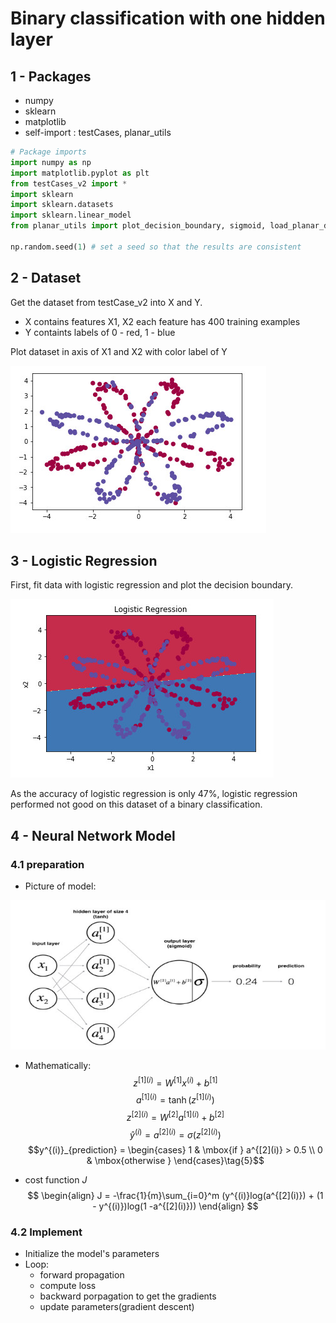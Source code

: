 # Binary classification with one hidden layer

## 1 - Packages

* numpy
* sklearn
* matplotlib
* self-import : testCases, planar_utils

```python
# Package imports
import numpy as np
import matplotlib.pyplot as plt
from testCases_v2 import *
import sklearn
import sklearn.datasets
import sklearn.linear_model
from planar_utils import plot_decision_boundary, sigmoid, load_planar_dataset, load_extra_datasets

np.random.seed(1) # set a seed so that the results are consistent
```

## 2 - Dataset

Get the dataset from testCase_v2 into X and Y.

* X contains features X1, X2 each feature has 400 training examples
* Y containts labels of 0 - red, 1 - blue

Plot dataset in axis of X1 and X2 with color label of Y

![](https://github.com/santochaoya/Deep-Learning-with-Nerual-Network/blob/master/binary%20classification%20with%20tanh/1.jpg)

## 3 - Logistic Regression

First, fit data with logistic regression and plot the decision boundary.

![](https://github.com/santochaoya/Deep-Learning-with-Nerual-Network/blob/master/binary%20classification%20with%20tanh/2.jpg)

As the accuracy of logistic regression is only 47%, logistic regression performed not good on this dataset of a binary classification.



## 4 - Neural Network Model

### 4.1 preparation

* Picture of model:

![](https://github.com/santochaoya/Deep-Learning-with-Nerual-Network/blob/master/binary%20classification%20with%20tanh/3.jpg)

* Mathematically:
$$z^{[1] (i)} =  W^{[1]} x^{(i)} + b^{[1]}\tag{1}$$ 
$$a^{[1] (i)} = \tanh(z^{[1] (i)})\tag{2}$$
$$z^{[2] (i)} = W^{[2]} a^{[1] (i)} + b^{[2]}\tag{3}$$
$$\hat{y}^{(i)} = a^{[2] (i)} = \sigma(z^{ [2] (i)})\tag{4}$$
$$y^{(i)}_{prediction} = \begin{cases} 1 & \mbox{if } a^{[2](i)} > 0.5 \\ 0 & \mbox{otherwise } \end{cases}\tag{5}$$

  

* cost function $J$			
  $$
  \begin{align}
  J = -\frac{1}{m}\sum_{i=0}^m (y^{(i)}log(a^{[2](i)}) + (1 - y^{(i)})log(1 -a^{[2](i)}))
  \end{align}
  $$
  

### 4.2 Implement

* Initialize the model's parameters
* Loop:
  * forward propagation
  * compute loss
  * backward porpagation to get the gradients
  * update parameters(gradient descent)

